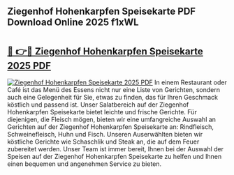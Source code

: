 ## Ziegenhof Hohenkarpfen Speisekarte PDF Download Online 2025 f1xWL

# <h2><a href="http://gc67rze.nevu.top/?p=Ziegenhof+Hohenkarpfen+Speisekarte">🔗 👉🔴 Ziegenhof Hohenkarpfen Speisekarte 2025 PDF</a></h2>

[![Ziegenhof Hohenkarpfen Speisekarte 2025 PDF](https://i.imgur.com/dBaPXMq.png)](http://gc67rze.nevu.top/?p=Ziegenhof+Hohenkarpfen+Speisekarte)
In einem Restaurant oder Café ist das Menü des Essens nicht nur eine Liste von Gerichten, sondern auch eine Gelegenheit für Sie, etwas zu finden, das für Ihren Geschmack köstlich und passend ist. Unser Salatbereich auf der Ziegenhof Hohenkarpfen Speisekarte bietet leichte und frische Gerichte. Für diejenigen, die Fleisch mögen, bieten wir eine umfangreiche Auswahl an Gerichten auf der Ziegenhof Hohenkarpfen Speisekarte an: Rindfleisch, Schweinefleisch, Huhn und Fisch. Unseren Auserwählten bieten wir köstliche Gerichte wie Schaschlik und Steak an, die auf dem Feuer zubereitet werden. Unser Team ist immer bereit, Ihnen bei der Auswahl der Speisen auf der Ziegenhof Hohenkarpfen Speisekarte zu helfen und Ihnen einen bequemen und angenehmen Service zu bieten.
